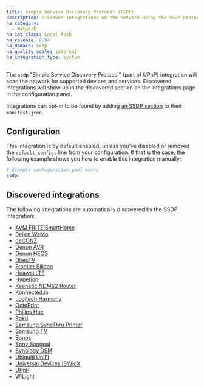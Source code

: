 ```yaml
---
title: Simple Service Discovery Protocol (SSDP)
description: Discover integrations on the network using the SSDP protocol.
ha_category:
  - Network
ha_iot_class: Local Push
ha_release: 0.94
ha_domain: ssdp
ha_quality_scale: internal
ha_integration_type: system
---
```


The `ssdp` "Simple Service Discovery Protocol" (part of UPnP) integration will scan the network for supported devices and services. Discovered integrations will show up in the discovered section on the integrations page in the configuration panel.

Integrations can opt-in to be found by adding [an SSDP section](https://developers.home-assistant.io/docs/creating_integration_manifest/#ssdp) to their `manifest.json`.

## Configuration

This integration is by default enabled, unless you've disabled or removed the [`default_config:`](/integrations/default_config/) line from your configuration. If that is the case, the following example shows you how to enable this integration manually:

```yaml
# Example configuration.yaml entry
ssdp:
```

## Discovered integrations

The following integrations are automatically discovered by the SSDP integration:

 - [AVM FRITZ!SmartHome](/integrations/fritzbox/)
 - [Belkin WeMo](/integrations/wemo/)
 - [deCONZ](/integrations/deconz/)
 - [Denon AVR](/integrations/denonavr/)
 - [Denon HEOS](/integrations/heos/)
 - [DirecTV](/integrations/directv/)
 - [Frontier Silicon](/integrations/frontier_silicon/)
 - [Huawei LTE](/integrations/huawei_lte/)
 - [Hyperion](/integrations/hyperion/)
 - [Keenetic NDMS2 Router](/integrations/keenetic_ndms2/)
 - [Konnected.io](/integrations/konnected/)
 - [Logitech Harmony](/integrations/harmony/)
 - [OctoPrint](/integrations/octoprint/)
 - [Philips Hue](/integrations/hue/)
 - [Roku](/integrations/roku/)
 - [Samsung SyncThru Printer](/integrations/syncthru/)
 - [Samsung TV](/integrations/samsungtv/)
 - [Sonos](/integrations/sonos/)
 - [Sony Songpal](/integrations/songpal/)
 - [Synology DSM](/integrations/synology_dsm/)
 - [Ubiquiti UniFi](/integrations/unifi/)
 - [Universal Devices ISY/IoX](/integrations/isy994/)
 - [UPnP](/integrations/upnp/)
 - [WiLight](/integrations/wilight/)
